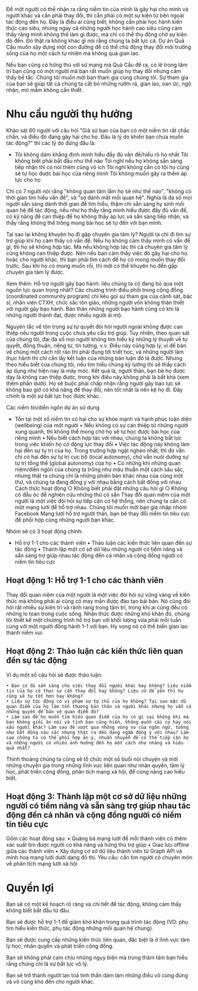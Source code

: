 
Để một người có thể nhận ra rằng niềm tin của mình là gây hại cho mình và người khác và cần phải thay đổi, thì cần phải có một sự kiện từ bên ngoài tác động đến họ. Đây là điều ai cũng biết, không cần phải học hành kiến thức cao siêu, nhưng ngay cả những người học hành cao siêu cũng cảm thấy rằng mình không thể làm gì được, mà chỉ có thể thụ động chờ sự kiện đó đến. Đó thật ra không khác gì nói rằng chúng ta bất lực cả. Dự án Quả Cầu muốn xây dựng một con đường để có thể chủ động thay đổi môi trường sống của họ một cách tự nhiên mà không quá gian lao.

Nếu bạn cũng có hứng thú với sứ mạng mà Quả Cầu đề ra, có lẽ trong tâm trí bạn cũng có một người mà bạn rất muốn giúp họ thay đổi nhưng cảm thấy bế tắc. Chúng tôi muốn mời bạn tham gia cùng chúng tôi. Sự tham gia của bạn sẽ giúp tất cả chúng ta cắt bỏ những rườm rà, gian lao, oan ức, ngộ nhận, mò mẫm không cần thiết. 

# Nhu cầu người thụ hưởng
Khảo sát 60 người với câu hỏi "Giả sử bạn của bạn có một niềm tin rất chắc chắn, và điều đó đang gây hại cho họ. Đâu là lý do khiến bạn chưa muốn tác động?" thì các lý do đứng đầu là:

- Tôi không dám khẳng định mình hiểu đầy đủ vấn đề/hiểu rõ họ nhất 
Tôi không biết phải bắt đầu như thế nào
Tôi nghĩ nếu họ không sẵn sàng tiếp nhận thì có nói thêm cũng vô ích
Tôi nghĩ không cần có tôi họ cũng sẽ tự học được bài học của riêng mình
Tôi không muốn gây ra thêm áp lực cho họ

Chỉ có 7 người nói rằng "không quan tâm lắm họ sẽ như thế nào", "không có thời gian tìm hiểu vấn đề", và "sợ đánh mất mối quan hệ". Nghĩa là đa số mọi người sẵn sàng dành thời gian để tìm hiểu, thậm chí sẵn sàng hy sinh mối quan hệ để tác động, nếu như họ thấy rằng mình hiểu được đầy đủ vấn đề, có kỹ năng để can thiệp để họ không thấy áp lực và sẵn sàng tiếp nhận, và thấy rằng không thể trông mong bài học sẽ tự đến với bạn mình.

Tại sao lại không khuyên họ đi gặp chuyên gia tâm lý? Người ta chỉ đi tìm sự trợ giúp khi họ cảm thấy có vấn đề. Nếu họ không cảm thấy mình có vấn đề gì, thì họ sẽ không hợp tác. Mà nếu không hợp tác thì cả chuyên gia tâm lý cũng không can thiệp được. Nên nếu bạn cảm thấy việc đó gây hại cho họ hoặc cho người khác, thì bạn phải tìm cách để họ có mong muốn thay đổi trước. Sau khi họ có mong muốn rồi, thì mới có thể khuyên họ đến gặp chuyên gia tâm lý được. 

Xem thêm: Hỗ trợ người gây bạo hành: liệu chúng ta có đang bỏ qua một nguồn lực quan trọng nhất?
Các chương trình điều phối trong cộng đồng (coordinated community program) chỉ kêu gọi sự tham gia của cảnh sát, bác sĩ, nhân viên CTXH, chức sắc tôn giáo, những người vốn không thân thiết với người gây bạo hành. Bản thân những người bạo hành cũng có khi là những người thành đạt, được nhiều người ái mộ.

Nguyên tắc về tôn trọng sự tự quyết đòi hỏi người ngoài không được can thiệp nếu người trong cuộc chưa yêu cầu trợ giúp. Tuy nhiên, theo quan sát của chúng tôi, đại đa số mọi người không tìm hiểu kỹ những lý thuyết về tự quyết, đồng thuận, riêng tư, tin tưởng, v.v. Điều này cũng hợp lý, vì để bàn về chúng một cách rốt ráo thì phải đụng tới triết học, và những người làm thực hành thì chỉ cần lấy kết luận của những bàn luận đó là được. Nhưng theo hiểu biết của chúng tôi, nếu tìm hiểu chúng kỹ lưỡng thì sẽ thấy cách áp dụng như hiện nay là máy móc. Kết quả là, người thân, bạn bè họ được dạy là không can thiệp được, trong khi điều này không phải là bất khả (xem thêm phần dưới). Họ sẽ buộc phải chấp nhận rằng người gây bạo lực sẽ không bao giờ có khả năng để thay đổi, nên tốt nhất là nên kệ họ đi. Đây chính là một sự bất lực học được khác.

Các niềm tin/diễn ngôn dự án sử dụng
- Tồn tại một số niềm tin có hại cho sự khỏe mạnh và hạnh phúc toàn diện (wellbeing) của một người 
	• Nếu không có sự can thiệp từ những người xung quanh, thì không thể mong chờ họ sẽ tự học được bài học của riêng mình
	• Nếu biết cách hợp tác với nhau, chúng ta không bất lực trong việc khiến họ có động lực thay đổi
	• Việc tác động này không làm hại đến sự tự trị của họ. Trong trường hợp ngặt nghèo nhất, thì đó vẫn chỉ có hại đến sự tự trị cục bộ (local autonomy), chứ vẫn nuôi dưỡng sự tự trị tổng thể (global autonomy) của họ
	• Có những khi những quan niệm/diễn ngôn của chúng ta trông như mâu thuẫn một cách sâu sắc, nhưng thật ra chúng chỉ là những phiên bản khác nhau của cùng một thứ, và chúng ta đang đồng ý với nhau bằng cách bất đồng với nhau
Cách thức hoạt động
	○ Không biết phải đặt những câu hỏi gì
	○ Không có đầu óc để nghiên cứu những thứ có sẵn
Thay đổi quan niệm của một người là một việc đòi hỏi sự tiếp cận có hệ thống, nên chúng ta cần có một mạng lưới để hỗ trợ nhau. Chúng tôi muốn mời bạn gia nhập nhóm Facebook Mạng lưới hỗ trợ người thân, bạn bè thay đổi niềm tin tiêu cực để phối hợp cùng những người bạn khác. 

Nhóm sẽ có 3 hoạt động chính:
- Hỗ trợ 1-1 cho các thành viên
	• Thảo luận các kiến thức liên quan đến sự tác động
	• Thành lập một cơ sở dữ liệu những người có tiềm năng và sẵn sàng trợ giúp nhau tác động đến cá nhân và cộng đồng người có niềm tin tiêu cực

## Hoạt động 1: Hỗ trợ 1-1 cho các thành viên
Thay đổi quan niệm của một người là một việc đòi hỏi sự vững vàng về kiến thức mà không phải ai cũng có may mắn được đào tạo bài bản. Nó cũng đòi hỏi rất nhiều sự kiên trì và rảnh rang trong tâm trí, trong khi ai cũng đều có những lo toan trong cuộc sống. Nhận thức được những khó khăn đó, chúng tôi thiết kế một chương trình hỗ trợ bạn với khối lượng vừa phải mỗi tuần cùng với một người đồng hành 1-1 với bạn. Hy vọng nó có thể biến gian lao thành niềm vui.

## Hoạt động 2: Thảo luận các kiến thức liên quan đến sự tác động
Ví dụ một số câu hỏi sẽ được thảo luận:

	• Bạn có đủ sẵn sàng cho việc thay đổi người khác hay không? Liệu niềm tin của họ có thực sự cần thay đổi hay không? Liệu cứ để yên thì họ cũng sẽ tự tốt hơn hay không?
	• Liệu sự tác động có vi phạm sự tự chủ của họ không? Tại sao mặc dù quan điểm của họ làm tổn thương bản thân và người khác nhưng họ vẫn có những quyền để bảo vệ quan điểm đó?
	• Làm sao để họ muốn tìm hiểu quan điểm của họ có gì sai không khi mà bạn không giỏi ăn nói và tính bạn cũng hiền, không muốn cãi cọ hay nói xấu người khác? Làm sao để vượt qua những vòng vo của ngôn ngữ, tưởng như bất đồng sâu sắc nhưng thật ra đều đang ngầm đồng ý với nhau? Làm sao chúng ta có thể phối hợp ăn ý, nhuần nhuyễn để có thể tiếp cận họ và những người có nhiều ảnh hưởng đến họ một cách nhẹ nhàng và hiệu quả nhất? 

Thỉnh thoảng chúng ta cũng sẽ tổ chức một số buổi nói chuyện và mời những chuyên gia trong những lĩnh vực liên quan như nhân quyền, tâm lý học, phát triển cộng đồng, phân tích mạng xã hội, để cùng nâng cao hiểu biết.

## Hoạt động 3: Thành lập một cơ sở dữ liệu những người có tiềm năng và sẵn sàng trợ giúp nhau tác động đến cá nhân và cộng đồng người có niềm tin tiêu cực
Gồm các hoạt động sau:
	• Quảng bá mạng lưới để mỗi thành viên có thêm xác suất tìm được người có khả năng và hứng thú trợ giúp
	• Giao lưu offline giữa các thành viên
	• Xây dựng cơ sở dữ liệu thành viên từ Graph API và minh hoạ mạng lưới dưới dạng đồ thị. Yêu cầu: cần tìm người có chuyên môn về phân tích mạng lưới xã hội

# Quyền lợi
Bạn sẽ có một kế hoạch rõ ràng và chi tiết để tác động, không cảm thấy không biết bắt đầu từ đâu.

Bạn sẽ được hỗ trợ 1-1 để giảm khó khăn trong quá trình tác động (VD: phụ tìm hiểu kiến thức, phụ tác động những mối quan hệ chung).

Bạn sẽ được cung cấp những kiến thức liên quan, đặc biệt là ở lĩnh vực tâm lý học, nhân quyền và phát triển cộng đồng.

Bạn sẽ không phải cam chịu những ngụy biện mà trong thâm tâm bạn hiểu rằng chúng chỉ là sự bất lực vô lý.

Bạn sẽ trở thành người lan toả tinh thần dám làm những điều vô cùng đúng và vô cùng khó đến cho người khác.
